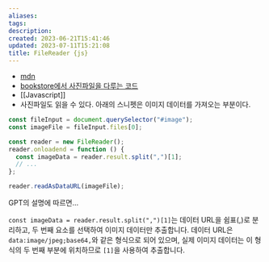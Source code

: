 ```yaml
---
aliases: 
tags: 
description:
created: 2023-06-21T15:41:46
updated: 2023-07-11T15:21:08
title: FileReader {js}
---
```

- [mdn](https://developer.mozilla.org/en-US/docs/Web/API/FileReader)
- [bookstore에서 사진파일을 다루는 코드](https://github.com/ESTsoft-Book-Project/bookstore/blob/25379d55f885264568e12dd9d196658858a4fd86/templates/create_product.html)
- [[Javascript]]
- 사진파일도 읽을 수 있다. 아래의 스니펫은 이미지 데이터를 가져오는 부분이다.
```js
const fileInput = document.querySelector("#image");
const imageFile = fileInput.files[0];

const reader = new FileReader();
reader.onloadend = function () {
  const imageData = reader.result.split(",")[1];
  // ...
};

reader.readAsDataURL(imageFile);
```

GPT의 설명에 따르면...

`const imageData = reader.result.split(",")[1]`는 데이터 URL을 쉼표(,)로 분리하고, 두 번째 요소를 선택하여 이미지 데이터만 추출합니다. 데이터 URL은 `data:image/jpeg;base64,`와 같은 형식으로 되어 있으며, 실제 이미지 데이터는 이 형식의 두 번째 부분에 위치하므로 `[1]`을 사용하여 추출합니다.